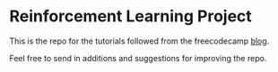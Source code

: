 # Reinforcement Learning Project


This is the repo for the tutorials followed from the freecodecamp [blog](https://simoninithomas.github.io/Deep_reinforcement_learning_Course).

Feel free to send in additions and suggestions for improving the repo.